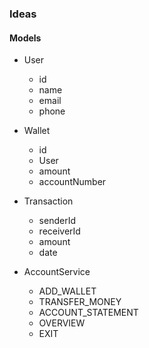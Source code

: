### Ideas
#### Models
- User
  - id 
  - name
  - email
  - phone
- Wallet
  - id 
  - User
  - amount
  - accountNumber
- Transaction
  - senderId
  - receiverId
  - amount
  - date


- AccountService
  - ADD_WALLET
  - TRANSFER_MONEY
  - ACCOUNT_STATEMENT
  - OVERVIEW
  - EXIT
